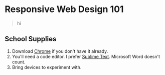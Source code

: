 # Responsive Web Design 101

> hi

## School Supplies

1. Download [Chrome](https://www.google.com/intl/en/chrome/browser/) if you don't have it already.
2. You'll need a code editor. I prefer [Sublime Text](http://www.sublimetext.com/3). Microsoft Word doesn't count.
3. Bring devices to experiment with.
